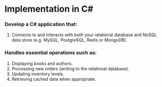 # Implementation in C#
### Develop a C# application that:
1. Connects to and interacts with both your relational database and NoSQL data store (e.g. MySQL, PostgreSQL, Redis or MongoDB).


### Handles essential operations such as:
1. Displaying books and authors.
2. Processing new orders (writing to the relational database).
3. Updating inventory levels.
4. Retrieving cached data when appropriate.